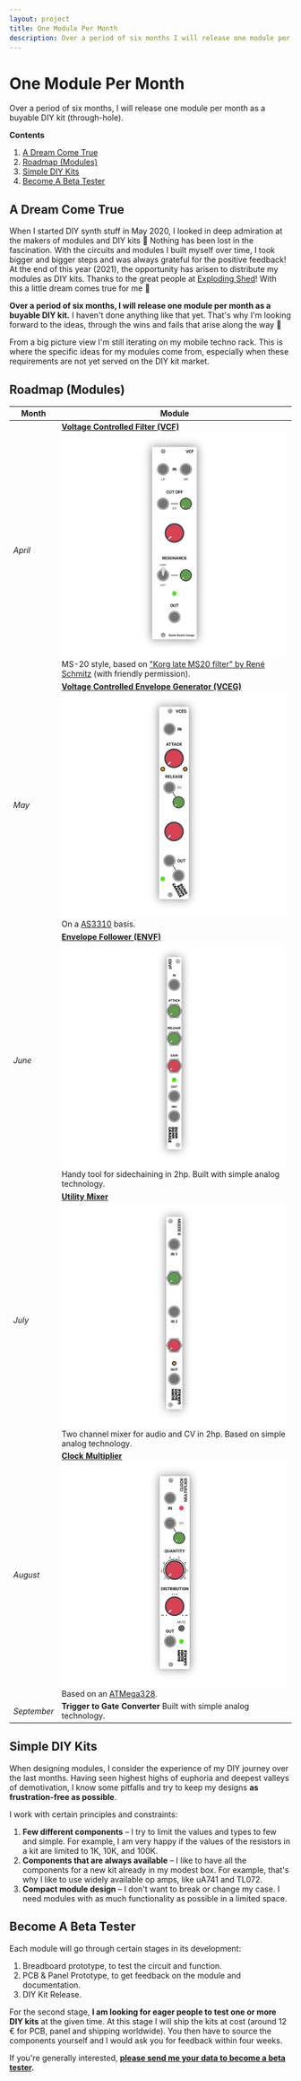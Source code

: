 ```yaml
---
layout: project
title: One Module Per Month
description: Over a period of six months I will release one module per month as a buyable DIY kit (through-hole).
---
```


# One Module Per Month

Over a period of six months, I will release one module per month as a buyable DIY kit (through-hole).

**Contents**

1. [A Dream Come True](#a-dream-come-true)
2. [Roadmap (Modules)](#roadmap-modules)
3. [Simple DIY Kits](#simple-diy-kits)
4. [Become A Beta Tester](#become-a-beta-tester)

## A Dream Come True

When I started DIY synth stuff in May 2020, I looked in deep admiration at the makers of modules and DIY kits 🤩 Nothing has been lost in the fascination. With the circuits and modules I built myself over time, I took bigger and bigger steps and was always grateful for the positive feedback! At the end of this year (2021), the opportunity has arisen to distribute my modules as DIY kits. Thanks to the great people at [Exploding Shed](https://www.exploding-shed.com/)! With this a little dream comes true for me 🦄

**Over a period of six months, I will release one module per month as a buyable DIY kit.** I haven't done anything like that yet. That's why I'm looking forward to the ideas, through the wins and fails that arise along the way 💪

From a big picture view I'm still iterating on my mobile techno rack. This is where the specific ideas for my modules come from, especially when these requirements are not yet served on the DIY kit market.

## Roadmap (Modules)

| Month       | Module                                                       |
| ----------- | ------------------------------------------------------------ |
| *April*     | **[Voltage Controlled Filter (VCF)](/modules/vcf) ![img](projects/one-module-per-month/Bumm-Bumm-Garage-Voltage-Controlled-Filter.png)** MS-20 style, based on ["Korg late MS20 filter" by René Schmitz](https://www.schmitzbits.de/ms20.html) (with friendly permission). |
| *May*       | **[Voltage Controlled Envelope Generator (VCEG)](/modules/voltage-controlled-envelope-generator-vceg/) ![img](projects/one-module-per-month/Bumm-Bumm-Garage-Voltage-Controlled-Envelope-Generator.png)** On a [AS3310](https://www.alfarzpp.lv/eng/sc/AS3310.php) basis. |
| *June*      | **[Envelope Follower (ENVF)](/modules/envelope-follower/) ![img](projects/one-module-per-month/Bumm-Bumm-Garage-Envelope-Follower.png)** Handy tool for sidechaining in 2hp. Built with simple analog technology. |
| *July*      | **[Utility Mixer](/modules/mixer-ii/) ![img](projects/one-module-per-month/Bumm-Bumm-Garage-Mixer-II.png)** Two channel mixer for audio and CV in 2hp. Based on simple analog technology. |
| *August*    | **[Clock Multiplier](/modules/clock-multiplier/) ![img](projects/one-module-per-month/Bumm-Bumm-Garage-Clock-Multiplier.png)** Based on an [ATMega328](https://en.wikipedia.org/wiki/ATmega328). |
| *September* | **Trigger to Gate Converter** Built with simple analog technology. |

## Simple DIY Kits

When designing modules, I consider the experience of my DIY journey over the last months. Having seen highest highs of euphoria and deepest valleys of demotivation, I know some pitfalls and try to keep my designs **as frustration-free as possible**.

I work with certain principles and constraints:

1. **Few different components** – I try to limit the values and types to few and simple. For example, I am very happy if the values of the resistors in a kit are limited to 1K, 10K, and 100K.
2. **Components that are always available** – I like to have all the components for a new kit already in my modest box. For example, that's why I like to use widely available op amps, like uA741 and TL072.
3. **Compact module design** – I don't want to break or change my case. I need modules with as much functionality as possible in a limited space.

## Become A Beta Tester

Each module will go through certain stages in its development:

1. Breadboard prototype, to test the circuit and function.
2. PCB & Panel Prototype, to get feedback on the module and documentation.
3. DIY Kit Release.

For the second stage, **I am looking for eager people to test one or more DIY kits** at the given time. At this stage I will ship the kits at cost (around 12 € for PCB, panel and shipping worldwide). You then have to source the components yourself and I would ask you for feedback within four weeks.

If you're generally interested, **[please send me your data to become a beta tester](become-a-beta-tester).**
